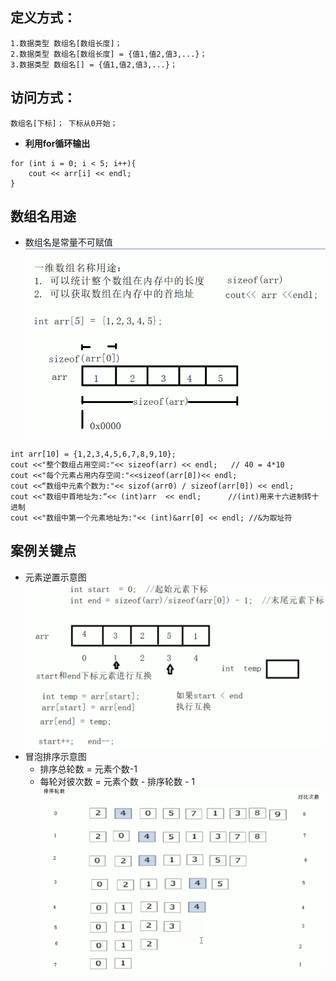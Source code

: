 ## 定义方式：
    1.数据类型 数组名[数组长度]；
    2.数据类型 数组名[数组长度] = {值1,值2,值3,...}；
    3.数据类型 数组名[] = {值1,值2,值3,...}；
## 访问方式：
    数组名[下标]； 下标从0开始；
- **利用for循环输出**
```
for (int i = 0; i < 5; i++){
    cout << arr[i] << endl;
}
```
## 数组名用途
- 数组名是常量不可赋值
![用途](array%20purpose.png)
```
int arr[10] = {1,2,3,4,5,6,7,8,9,10};
cout <<"整个数组占用空间:"<< sizeof(arr) << endl;   // 40 = 4*10
cout <<"每个元素占用内存空间:"<<sizeof(arr[0])<< endl;
cout <<“数组中元素个数为:"<< sizof(arr0) / sizeof(arr[0]) << endl;
cout <<"数组中首地址为:“<< (int)arr  << endl;      //(int)用来十六进制转十进制
cout <<"数组中第一个元素地址为:"<< (int)&arr[0] << endl; //&为取址符
```
## 案例关键点
- 元素逆置示意图
![逆置示意图](array%20reverse%20placement.png)
- 冒泡排序示意图
    - 排序总轮数 = 元素个数-1
    - 每轮对彼次数 = 元素个数 - 排序轮数 - 1
![排序](sort.png)
